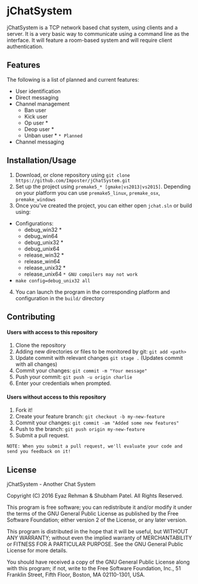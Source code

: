 # jChatSystem

jChatSystem is a TCP network based chat system, using clients and a server. It is a very basic way to communicate using a command line as the interface. It will feature a room-based system and will require client authentication.

## Features

The following is a list of planned and current features:
* User identification
* Direct messaging
* Channel management
  * Ban user
  * Kick user
  * Op user *
  * Deop user *
  * Unban user *
  `* Planned`
* Channel messaging

## Installation/Usage

1. Download, or clone repository using `git clone https://github.com/Imposter/jChatSystem.git`
2. Set up the project using `premake5_* [gmake|vs2013|vs2015]`. Depending on your platform you can use `premake5_linux`, `premake_osx`, `premake_windows`
3. Once you've created the project, you can either open `jchat.sln` or build using:
  * Configurations:
    * debug_win32 *
    * debug_win64
    * debug_unix32 *
    * debug_unix64
    * release_win32 *
    * release_win64
    * release_unix32 *
    * release_unix64
    `* GNU compilers may not work`
  * `make config=debug_unix32 all`
4. You can launch the program in the corresponding platform and configuration in the `build/` directory

## Contributing

#### Users with access to this repository
1. Clone the repository
2. Adding new directories or files to be monitored by git: `git add <path>`
3. Update commit with relevant changes `git stage .` (Updates commit with all changes)
4. Commit your changes: `git commit -m "Your message"`
5. Push your commit: `git push -u origin charlie`
6. Enter your credentials when prompted.

#### Users without access to this repository
1. Fork it!
2. Create your feature branch: `git checkout -b my-new-feature`
3. Commit your changes: `git commit -am "Added some new features"`
4. Push to the branch: `git push origin my-new-feature`
5. Submit a pull request.

`NOTE: When you submit a pull request, we'll evaluate your code and send you feedback on it!`

## License

jChatSystem - Another Chat System

Copyright (C) 2016 Eyaz Rehman & Shubham Patel. All Rights Reserved.

This program is free software; you can redistribute it and/or
modify it under the terms of the GNU General Public License
as published by the Free Software Foundation; either version 2
of the License, or any later version.

This program is distributed in the hope that it will be useful,
but WITHOUT ANY WARRANTY; without even the implied warranty of
MERCHANTABILITY or FITNESS FOR A PARTICULAR PURPOSE.  See the
GNU General Public License for more details.

You should have received a copy of the GNU General Public License
along with this program; if not, write to the Free Software
Foundation, Inc., 51 Franklin Street, Fifth Floor, Boston,
MA 02110-1301, USA.
